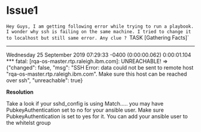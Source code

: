 # Issue1


`Hey Guys,
I am getting following error while trying to run a playbook. I wonder why ssh is failing on the same machine. I tried to change it to localhost but still same error. Any clue ?
`TASK [Gathering Facts]`
*************************************************************************************************************************************************
Wednesday 25 September 2019  07:29:33 -0400 (0:00:00.062)       0:00:01.104 ***
fatal: [rqa-os-master.rtp.raleigh.ibm.com]: UNREACHABLE! => {"changed": false, "msg": "SSH Error: data could not be sent to remote host \"rqa-os-master.rtp.raleigh.ibm.com\". Make sure this host can be reached over ssh", "unreachable": true}

**Resolution**

Take a look if your sshd_config is using Match..... you may have PubkeyAuthentication set to no 
for your ansible user. Make sure PubkeyAuthentication is set to yes for it. You can add your ansible user to the whitelst group
